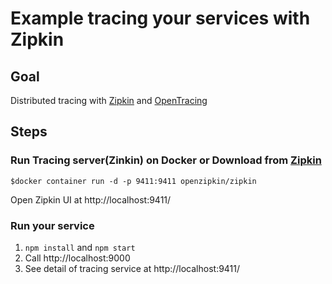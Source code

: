# Example tracing your services with Zipkin

## Goal

Distributed tracing with [Zipkin](https://zipkin.io/) and [OpenTracing](http://opentracing.io/)

## Steps

### Run Tracing server(Zinkin) on Docker or Download from [Zipkin](https://zipkin.io/pages/quickstart)

```
$docker container run -d -p 9411:9411 openzipkin/zipkin

```

Open Zipkin UI at http://localhost:9411/

### Run your service

1. `npm install` and `npm start`
2. Call http://localhost:9000
3. See detail of tracing service at http://localhost:9411/
